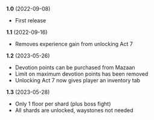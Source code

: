 **1.0** (2022-09-08)

* First release

**1.1** (2022-09-16)

* Removes experience gain from unlocking Act 7

**1.2** (2023-05-26)

* Devotion points can be purchased from Mazaan
* Limit on maximum devotion points has been removed
* Unlocking Act 7 now gives player an inventory tab

**1.3** (2023-05-28)

* Only 1 floor per shard (plus boss fight)
* All shards are unlocked, waystones not needed
